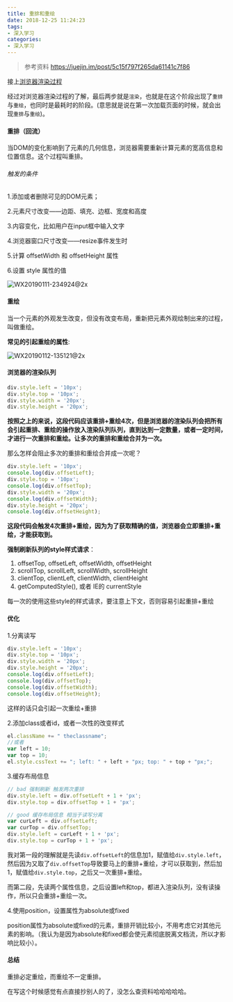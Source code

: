 ```yaml
---
title: 重排和重绘
date: 2018-12-25 11:24:23
tags: 
- 深入学习
categories: 
- 深入学习
---
```


> 参考资料		 https://juejin.im/post/5c15f797f265da61141c7f86

接上[浏览器渲染过程](https://qinhanwen.github.io/2018/12/26/%E4%BA%86%E8%A7%A3%E6%B5%8F%E8%A7%88%E5%99%A8%E6%B8%B2%E6%9F%93%E8%BF%87%E7%A8%8B/)

经过对浏览器渲染过程的了解，最后两步就是`渲染`，也就是在这个阶段出现了`重排`与`重绘`，也同时是最耗时的阶段。(意思就是说在第一次加载页面的时候，就会出现`重排`与`重绘`)。



#### 重排（回流）

当DOM的变化影响到了元素的几何信息，浏览器需要重新计算元素的宽高信息和位置信息。这个过程叫重排。



###### 触发的条件

1.添加或者删除可见的DOM元素；

2.元素尺寸改变——边距、填充、边框、宽度和高度

3.内容变化，比如用户在input框中输入文字

4.浏览器窗口尺寸改变——resize事件发生时

5.计算 offsetWidth 和 offsetHeight 属性

6.设置 style 属性的值



![WX20190111-234924@2x](http://www.exexm.com/images/new-images/WX20190111-234924@2x.png)





#### 重绘

当一个元素的外观发生改变，但没有改变布局，重新把元素外观绘制出来的过程，叫做重绘。

**常见的引起重绘的属性**:



![WX20190112-135121@2x](http://www.exexm.com/images/new-images/WX20190112-135121@2x.png)



#### 浏览器的渲染队列

```javascript
div.style.left = '10px';
div.style.top = '10px';
div.style.width = '20px';
div.style.height = '20px';
```

**按照之上的来说，这段代码应该重排+重绘4次，但是浏览器的渲染队列会把所有会引起重排、重绘的操作放入渲染队列队列，直到达到一定数量，或者一定时间，才进行一次重排和重绘。让多次的重排和重绘合并为一次。**



那么怎样会阻止多次的重排和重绘合并成一次呢？

```javascript
div.style.left = '10px';
console.log(div.offsetLeft);
div.style.top = '10px';
console.log(div.offsetTop);
div.style.width = '20px';
console.log(div.offsetWidth);
div.style.height = '20px';
console.log(div.offsetHeight);
```

**这段代码会触发4次重排+重绘，因为为了获取精确的值，浏览器会立即重排+重绘，才能获取到。**



**强制刷新队列的style样式请求**：

1. offsetTop, offsetLeft, offsetWidth, offsetHeight
2. scrollTop, scrollLeft, scrollWidth, scrollHeight
3. clientTop, clientLeft, clientWidth, clientHeight
4. getComputedStyle(), 或者 IE的 currentStyle



每一次的使用这些style的样式请求，要注意上下文，否则容易引起重排+重绘



#### 优化

1.分离读写

```javascript
div.style.left = '10px';
div.style.top = '10px';
div.style.width = '20px';
div.style.height = '20px';
console.log(div.offsetLeft);
console.log(div.offsetTop);
console.log(div.offsetWidth);
console.log(div.offsetHeight);
```

这样的话只会引起一次重绘+重排



2.添加class或者id，或者一次性的改变样式

```javascript
el.className += " theclassname";
//或者
var left = 10;
var top = 10;
el.style.cssText += "; left: " + left + "px; top: " + top + "px;";
```



3.缓存布局信息

```javascript
// bad 强制刷新 触发两次重排
div.style.left = div.offsetLeft + 1 + 'px';
div.style.top = div.offsetTop + 1 + 'px';

// good 缓存布局信息 相当于读写分离
var curLeft = div.offsetLeft;
var curTop = div.offsetTop;
div.style.left = curLeft + 1 + 'px';
div.style.top = curTop + 1 + 'px';
```

我对第一段的理解就是先读`div.offsetLeft`的信息加1，赋值给`div.style.left`，然后因为又取了`div.offsetTop`导致要马上的重排+重绘，才可以获取到，然后加1，赋值给`div.style.top`，之后又一次重排+重绘。

而第二段，先读两个属性信息，之后设置left和top，都进入渲染队列，没有读操作，所以只会重排+重绘一次。



4.使用position，设置属性为absolute或fixed

position属性为absolute或fixed的元素，重排开销比较小，不用考虑它对其他元素的影响。（我认为是因为absolute和fixed都会使元素彻底脱离文档流，所以才影响比较小）。



#### 总结

重排必定重绘，而重绘不一定重排。



在写这个时候感觉有点直接抄别人的了，没怎么查资料哈哈哈哈哈。



